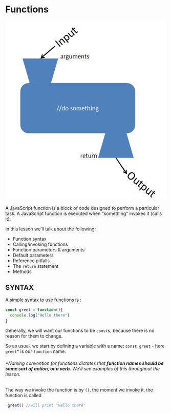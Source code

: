 # Functions

![.guides/img/func-in-output](.\img\func-in-output.PNG)

A JavaScript function is a block of code designed to perform a particular task. A JavaScript function is executed when "something" invokes it (calls it).
 
In this lesson we'll talk about the following:

-   Function syntax
-   Calling/invoking functions
-   Function parameters & arguments
-   Default parameters
-   Reference pitfalls
-   The `return` statement
-   Methods

SYNTAX
---

A simple syntax to use functions is : 

  
```js
const greet = function(){
  console.log("Hello there")
}
```
  
Generally, we will want our functions to be `const`s, because there is no reason for them to change.

So as usual, we start by defining a variable with a name: `const greet` - here `greet`* is our `function` name.
###### *Naming convention for functions dictates that **function names should be some sort of _action_, or a verb**. We'll see examples of this throughout the lesson.

The way we invoke the function is by `()`, the moment we invoke it, the function is called 

```js
 greet() //will print "Hello there"
```

